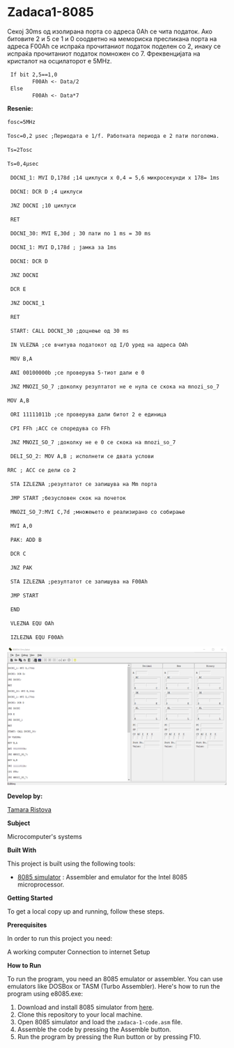 # Zadaca1-8085

Секој 30ms од изолирана порта со адреса 0Ah се чита
податок. Ако битовите 2 и 5 се 1 и 0 соодветно на мемориска
пресликана порта на адреса F00Ah се испраќа прочитаниот
податок поделен со 2, инаку се испраќа прочитаниот податок
помножен со 7. Фреквенцијата на кристалот на осцилаторот е
5MHz.


     If bit 2,5==1,0 
            F00Ah <- Data/2
     Else
            F00Ah <- Data*7


**Resenie:**
```
fosc=5MHz

Tosc=0,2 µsec ;Периодата е 1/f. Работната периода е 2 пати поголема.

Ts=2Tosc

Ts=0,4µsec

 DOCNI_1: MVI D,178d ;14 циклуси x 0,4 = 5,6 микросекунди x 178= 1ms
 
 DOCNI: DCR D ;4 циклуси
 
 JNZ DOCNI ;10 циклуси
 
 RET
 
 DOCNI_30: MVI E,30d ; 30 пати по 1 ms = 30 ms
 
 DOCNI_1: MVI D,178d ; јамка за 1ms
 
 DOCNI: DCR D
 
 JNZ DOCNI
 
 DCR E
 
 JNZ DOCNI_1
 
 RET
 
 START: CALL DOCNI_30 ;доцнење од 30 ms

 IN VLEZNA ;се вчитува податокот од I/O уред на адреса OAh
 
 MOV B,A
 
 ANI 00100000b ;се проверува 5-тиот дали е 0
 
 JNZ MNOZI_SO_7 ;доколку резултатот не е нула се скока на mnozi_so_7
 
MOV A,B

 ORI 11111011b ;се проверува дали битот 2 е единица
 
 CPI FFh ;ACC се споредува со FFh
 
 JNZ MNOZI_SO_7 ;доколку не е 0 се скока на mnozi_so_7
 
 DELI_SO_2: MOV A,B ; исполнети се двата услови
 
RRC ; ACC се дели со 2

 STA IZLEZNA ;резултатот се запишува на Mm порта
 
 JMP START ;безусловен скок на почеток

 MNOZI_SO_7:MVI C,7d ;множењето е реализирано со собирање
 
 MVI A,0
 
 PAK: ADD B
 
 DCR C
 
 JNZ PAK
 
 STA IZLEZNA ;резултатот се запишува на F00Ah

 JMP START
 
 END
 
 VLEZNA EQU OAh
 
 IZLEZNA EQU F00Ah 
```

 ![Screenshot (1)](https://github.com/Ristova123/Zadaca1-8085/blob/main/Zadaca-1-Code.png)

 

**Develop by:**

[Tamara Ristova ](https://github.com/Ristova123)


**Subject**

Microcomputer's systems

**Built With**

This project is built using the following tools:

- [8085 simulator](https://github.com/8085simulator/8085simulator.github.io?tab=readme-ov-file) : Assembler and emulator for the Intel 8085 microprocessor.

**Getting Started**

To get a local copy up and running, follow these steps.

**Prerequisites**

In order to run this project you need:

A working computer
Connection to internet
Setup

**How to Run**

To run the program, you need an 8085 emulator or assembler. You can use emulators like DOSBox or TASM (Turbo Assembler). Here's how to run the program using e8085.exe:

1. Download and install 8085 simulator from [here](https://github.com/8085simulator/8085simulator.github.io?tab=readme-ov-file).
2. Clone this repository to your local machine.
3. Open 8085 simulator and load the `zadaca-1-code.asm` file.
4. Assemble the code by pressing the Assemble button.
5. Run the program by pressing the Run button or by pressing F10.

